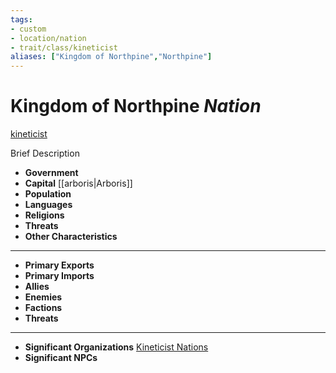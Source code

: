 ```yaml
---
tags:
- custom
- location/nation 
- trait/class/kineticist 
aliases: ["Kingdom of Northpine","Northpine"]
---
```

# Kingdom of Northpine *Nation*
[kineticist](../../../rules-custom/traits/kineticist.md) 

Brief Description

- **Government** 
- **Capital** [[arboris|Arboris]] 
- **Population** 
- **Languages** 
- **Religions**
- **Threats** 
- **Other Characteristics** 
---
- **Primary Exports** 
- **Primary Imports** 
- **Allies** 
- **Enemies** 
- **Factions** 
- **Threats** 
---
- **Significant Organizations** [Kineticist Nations](../../fundamentals/kineticist-nations.md) 
- **Significant NPCs** 